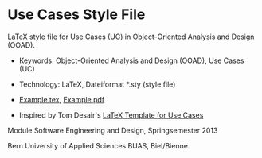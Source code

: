 # Use Cases Style File
LaTeX style file for Use Cases (UC) in Object-Oriented Analysis and Design (OOAD).

- Keywords: Object-Oriented Analysis and Design (OOAD), Use Cases (UC)
- Technology: LaTeX, Dateiformat *.sty (style file)

- [Example tex](doc/ooaduc-template.tex), [Example pdf](doc/ooaduc-template.pdf?raw=true)
- Inspired by Tom Desair's [LaTeX Template for Use Cases](http://www.tomdesair.com/blog/2012/04/latex-template-for-use-cases/)

Module Software Engineering and Design, Springsemester 2013

Bern University of Applied Sciences BUAS, Biel/Bienne. 
